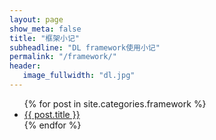 ```yaml
---
layout: page
show_meta: false
title: "框架小记"
subheadline: "DL framework使用小记"
permalink: "/framework/"
header:
   image_fullwidth: "dl.jpg"
---
```

<ul>
    {% for post in site.categories.framework %}
    <li><a href="{{ site.url }}{{ site.baseurl }}{{ post.url }}">{{ post.title }}</a></li>
    {% endfor %}
</ul>

